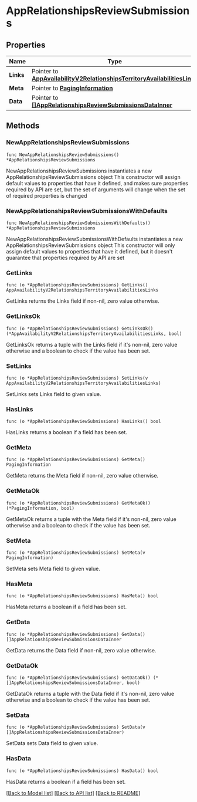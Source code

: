 # AppRelationshipsReviewSubmissions

## Properties

Name | Type | Description | Notes
------------ | ------------- | ------------- | -------------
**Links** | Pointer to [**AppAvailabilityV2RelationshipsTerritoryAvailabilitiesLinks**](AppAvailabilityV2RelationshipsTerritoryAvailabilitiesLinks.md) |  | [optional] 
**Meta** | Pointer to [**PagingInformation**](PagingInformation.md) |  | [optional] 
**Data** | Pointer to [**[]AppRelationshipsReviewSubmissionsDataInner**](AppRelationshipsReviewSubmissionsDataInner.md) |  | [optional] 

## Methods

### NewAppRelationshipsReviewSubmissions

`func NewAppRelationshipsReviewSubmissions() *AppRelationshipsReviewSubmissions`

NewAppRelationshipsReviewSubmissions instantiates a new AppRelationshipsReviewSubmissions object
This constructor will assign default values to properties that have it defined,
and makes sure properties required by API are set, but the set of arguments
will change when the set of required properties is changed

### NewAppRelationshipsReviewSubmissionsWithDefaults

`func NewAppRelationshipsReviewSubmissionsWithDefaults() *AppRelationshipsReviewSubmissions`

NewAppRelationshipsReviewSubmissionsWithDefaults instantiates a new AppRelationshipsReviewSubmissions object
This constructor will only assign default values to properties that have it defined,
but it doesn't guarantee that properties required by API are set

### GetLinks

`func (o *AppRelationshipsReviewSubmissions) GetLinks() AppAvailabilityV2RelationshipsTerritoryAvailabilitiesLinks`

GetLinks returns the Links field if non-nil, zero value otherwise.

### GetLinksOk

`func (o *AppRelationshipsReviewSubmissions) GetLinksOk() (*AppAvailabilityV2RelationshipsTerritoryAvailabilitiesLinks, bool)`

GetLinksOk returns a tuple with the Links field if it's non-nil, zero value otherwise
and a boolean to check if the value has been set.

### SetLinks

`func (o *AppRelationshipsReviewSubmissions) SetLinks(v AppAvailabilityV2RelationshipsTerritoryAvailabilitiesLinks)`

SetLinks sets Links field to given value.

### HasLinks

`func (o *AppRelationshipsReviewSubmissions) HasLinks() bool`

HasLinks returns a boolean if a field has been set.

### GetMeta

`func (o *AppRelationshipsReviewSubmissions) GetMeta() PagingInformation`

GetMeta returns the Meta field if non-nil, zero value otherwise.

### GetMetaOk

`func (o *AppRelationshipsReviewSubmissions) GetMetaOk() (*PagingInformation, bool)`

GetMetaOk returns a tuple with the Meta field if it's non-nil, zero value otherwise
and a boolean to check if the value has been set.

### SetMeta

`func (o *AppRelationshipsReviewSubmissions) SetMeta(v PagingInformation)`

SetMeta sets Meta field to given value.

### HasMeta

`func (o *AppRelationshipsReviewSubmissions) HasMeta() bool`

HasMeta returns a boolean if a field has been set.

### GetData

`func (o *AppRelationshipsReviewSubmissions) GetData() []AppRelationshipsReviewSubmissionsDataInner`

GetData returns the Data field if non-nil, zero value otherwise.

### GetDataOk

`func (o *AppRelationshipsReviewSubmissions) GetDataOk() (*[]AppRelationshipsReviewSubmissionsDataInner, bool)`

GetDataOk returns a tuple with the Data field if it's non-nil, zero value otherwise
and a boolean to check if the value has been set.

### SetData

`func (o *AppRelationshipsReviewSubmissions) SetData(v []AppRelationshipsReviewSubmissionsDataInner)`

SetData sets Data field to given value.

### HasData

`func (o *AppRelationshipsReviewSubmissions) HasData() bool`

HasData returns a boolean if a field has been set.


[[Back to Model list]](../README.md#documentation-for-models) [[Back to API list]](../README.md#documentation-for-api-endpoints) [[Back to README]](../README.md)


